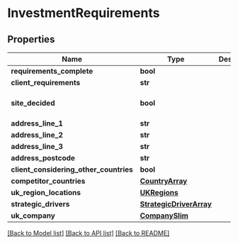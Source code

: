 # InvestmentRequirements

## Properties
Name | Type | Description | Notes
------------ | ------------- | ------------- | -------------
**requirements_complete** | **bool** |  | [optional] 
**client_requirements** | **str** |  | [optional] 
**site_decided** | **bool** |  | [optional] [default to False]
**address_line_1** | **str** |  | [optional] 
**address_line_2** | **str** |  | [optional] 
**address_line_3** | **str** |  | [optional] 
**address_postcode** | **str** |  | [optional] 
**client_considering_other_countries** | **bool** |  | [optional] 
**competitor_countries** | [**CountryArray**](CountryArray.md) |  | [optional] 
**uk_region_locations** | [**UKRegions**](UKRegions.md) |  | [optional] 
**strategic_drivers** | [**StrategicDriverArray**](StrategicDriverArray.md) |  | [optional] 
**uk_company** | [**CompanySlim**](CompanySlim.md) |  | [optional] 

[[Back to Model list]](../README.md#documentation-for-models) [[Back to API list]](../README.md#documentation-for-api-endpoints) [[Back to README]](../README.md)


